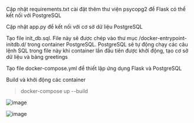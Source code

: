 Cập nhật requirements.txt cài đặt thêm thư viện psycopg2 để Flask có thể kết nối với PostgreSQL

Cập nhật app.py để kết nối với cơ sở dữ liệu PostgreSQL

Tạo file init_db.sql. File này sẽ được chép vào thư mục /docker-entrypoint-initdb.d/ trong container PostgreSQL. PostgreSQL sẽ tự động chạy các câu lệnh SQL trong file này khi container lần đầu tiên được khởi động, tạo cơ sở dữ liệu và bảng greetings

Tạo file docker-compose.yml để thiết lập ứng dụng Flask và PostgreSQL

Build và khởi động các container
>docker-compose up --build

![image](https://github.com/user-attachments/assets/f5fac486-474a-4944-a528-51a1fec58af0)

![image](https://github.com/user-attachments/assets/b5991085-19b8-4386-94f1-afee5d0b27bc)
